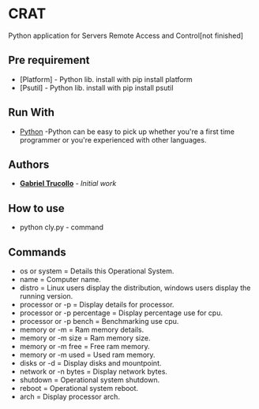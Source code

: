 # CRAT
Python application for Servers Remote Access and Control[not finished]
## Pre requirement
* [Platform] - Python lib. install with pip install platform
* [Psutil] - Python lib. install with pip install psutil
## Run With
* [Python](https://www.python.org/) -Python can be easy to pick up whether you're a first time programmer or you're experienced with other languages.
## Authors
* **[Gabriel Trucollo](https://github.com/gabrieltrucollo)** - *Initial work* 
## How to use
* python cly.py - command
## Commands
* os or system = Details this Operational System.
* name = Computer name.
* distro = Linux users display the distribution, windows users display the running version.
* processor or -p = Display details for processor.
* processor or -p percentage = Display percentage use for cpu.
* processor or -p bench = Benchmarking use cpu.
* memory or -m = Ram memory details.
* memory or -m size = Ram memory size.
* memory or -m free = Free ram memory.
* memory or -m used = Used ram memory.
* disks or -d = Display disks and mountpoint.
* network or -n bytes = Display network bytes.
* shutdown = Operational system shutdown.
* reboot = Operational system reboot.
* arch = Display processor arch.
